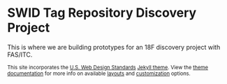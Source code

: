 # SWID Tag Repository Discovery Project
This is where we are building prototypes for an 18F discovery project with FAS/ITC.  



<sup>This site incorporates the [U.S. Web Design
Standards] [Jekyll theme]. View the [theme documentation] for more info on available [layouts] and
[customization] options.

[U.S. Web Design Standards]: https://standards.usa.gov
[Jekyll theme]: https://jekyllrb.com/docs/themes/
[theme documentation]: https://github.com/18F/jekyll-uswds/#readme
[layouts]: https://github.com/18F/jekyll-uswds/#layouts
[customization]: https://github.com/18F/jekyll-uswds/#customization
</sup>
